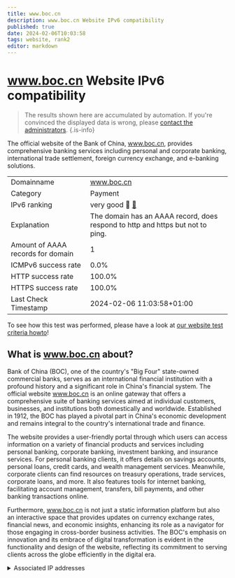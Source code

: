 ```yaml
---
title: www.boc.cn
description: www.boc.cn Website IPv6 compatibility
published: true
date: 2024-02-06T10:03:58
tags: website, rank2
editor: markdown
---
```


# www.boc.cn Website IPv6 compatibility

> The results shown here are accumulated by automation. If you're convinced the displayed data is wrong, please [contact the administrators](/howto/chat). 
{.is-info}

The official website of the Bank of China, www.boc.cn, provides comprehensive banking services including personal and corporate banking, international trade settlement, foreign currency exchange, and e-banking solutions.


|   |   |
| - | - |
| Domainname | www.boc.cn
| Category | Payment |
| IPv6 ranking | very good :2nd_place_medal: [🔗](/howto/ranking) |
| Explanation | The domain has an AAAA record, does respond to http and https but not to ping. |
| Amount of AAAA records for domain | 1 |
| ICMPv6 success rate | 0.0%|
| HTTP success rate | 100.0% |
| HTTPS success rate | 100.0% |
| Last Check Timestamp | 2024-02-06 11:03:58+01:00 |

To see how this test was performed, please have a look at [our website test criteria howto](/howto/testcriteria/website)!


## What is www.boc.cn about?
Bank of China (BOC), one of the country's "Big Four" state-owned commercial banks, serves as an international financial institution with a profound history and a significant role in China's financial system. The official website www.boc.cn is an online gateway that offers a comprehensive suite of banking services aimed at individual customers, businesses, and institutions both domestically and worldwide. Established in 1912, the BOC has played a pivotal part in China's economic development and remains integral to the country's international trade and finance.

The website provides a user-friendly portal through which users can access information on a variety of financial products and services including personal banking, corporate banking, investment banking, and insurance services. For personal banking clients, it offers details on savings accounts, personal loans, credit cards, and wealth management services. Meanwhile, corporate clients can find resources on treasury operations, trade services, corporate loans, and more. It also features tools for internet banking, facilitating account management, transfers, bill payments, and other banking transactions online.

Furthermore, www.boc.cn is not just a static information platform but also an interactive space that provides updates on currency exchange rates, financial news, and economic insights, enhancing its role as a navigator for those engaging in cross-border business activities. The BOC's emphasis on innovation and its embrace of digital transformation is evident in the functionality and design of the website, reflecting its commitment to serving clients across the globe efficiently in the digital era.



<details>
<summary>Associated IP addresses</summary>

2402:93c0:0:12::12

</details>
